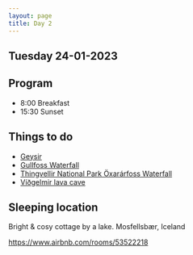```yaml
---
layout: page
title: Day 2
---
```


## Tuesday 24-01-2023

## Program

* 8:00 Breakfast
* 15:30 Sunset

## Things to do

* [Geysir](../Interesting%20places/Geysir.md)
* [Gullfoss Waterfall](../Interesting%20places/Gullfoss%20Waterfall.md)
* [Thingvellir National Park Öxarárfoss Waterfall](../Interesting%20places/Thingvellir%20National%20Park%20%C3%96xar%C3%A1rfoss%20Waterfall.md)
* [Víðgelmir lava cave](../Interesting%20places/V%C3%AD%C3%B0gelmir%20lava%20cave.md)

## Sleeping location

Bright & cosy cottage by a lake.
Mosfellsbær, Iceland

https://www.airbnb.com/rooms/53522218
